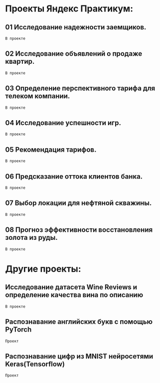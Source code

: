 
# Проекты Яндекс Практикум:

## 01 Исследование надежности заемщиков.

    В проекте 

## 02 Исследование объявлений о продаже квартир.

    В проекте 
    
## 03 Определение перспективного тарифа для телеком компании.

    В проекте 
    
## 04 Исследование успешности игр.

    В проекте 
    
## 05 Рекомендация тарифов.

    В проекте 
    
## 06 Предсказание оттока клиентов банка.

    В проекте 
    
## 07 Выбор локации для нефтяной скважины.

    В проекте 
    
## 08 Прогноз эффективности восстановления золота из руды.

    В проекте 
    
# Другие проекты:

## Исследование датасета Wine Reviews и определение качества вина по описанию

    В проекте

## Распознавание английских букв с помощью PyTorch

    Проект

## Распознавание цифр из MNIST нейросетями Keras(Tensorflow)

    Проект